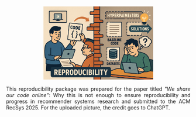 <!DOCTYPE html>
<html>
<head>

</head>
<body>

<p align="center">
  <img src="chatgpt.png" width="300", title="Credit goes to ChatGPT">
</p>


<p align="justify">This reproducibility package was prepared for the paper titled <span style="text-decoration: bold;"><em>"We share our code online"</em>: Why this is not enough to ensure reproducibility and progress in recommender systems research</span> and submitted  to the ACM RecSys 2025.  For the uploaded picture, the credit goes to ChatGPT.</p>

<p ></p>

</body>
</html>  

